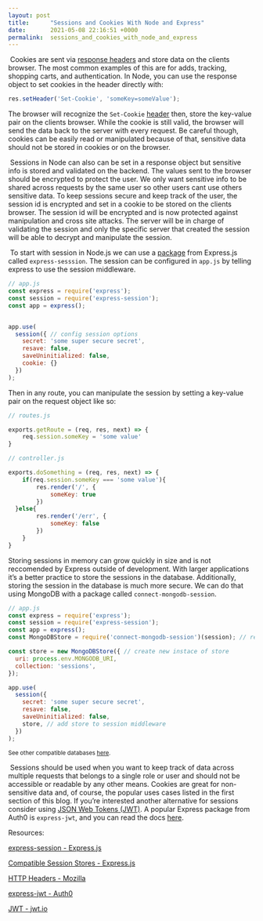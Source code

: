 ```yaml
---
layout: post
title:      "Sessions and Cookies With Node and Express"
date:       2021-05-08 22:16:51 +0000
permalink:  sessions_and_cookies_with_node_and_express
---
```





​	Cookies are sent via [response headers](https://developer.mozilla.org/en-US/docs/Web/HTTP/Headers) and store data on the clients browser. The most common examples of this are for adds, tracking, shopping carts, and authentication. In Node, you can use the response object to set cookies in the header directly with:

```js
res.setHeader('Set-Cookie', 'someKey=someValue');
```

The browser will recognize the `Set-Cookie` [header](https://developer.mozilla.org/en-US/docs/Web/HTTP/Headers#cookies) then, store the key-value pair on the clients browser. While the cookie is still valid, the browser will send the data back to the server with every request. Be careful though, cookies can be easily read or manipulated because of that, sensitive data should not be stored in cookies or on the browser.

​	Sessions in Node can also can be set in a response object but sensitive info is stored and validated on the backend. The values sent to the browser should be encrypted to protect the user. We only want sensitive info to be shared across requests by the same user so other users cant use others sensitive data. To keep sessions secure and keep track of the user, the session id is encrypted and set in a cookie to be stored on the clients browser. The session id will be encrypted and is now protected against manipulation and cross site attacks. The server will be in charge of validating the session and only the specific server that created the session will be able to decrypt and manipulate the session.

​	To start with session in Node.js we can use a [package](https://expressjs.com/en/resources/middleware/session.html#compatible-session-stores) from Express.js called `express-sesssion`. The session can be configured in `app.js` by telling express to use the session middleware. 

```js
// app.js
const express = require('express');
const session = require('express-session');
const app = express();


app.use(
  session({ // config session options
    secret: 'some super secure secret',
    resave: false,
    saveUninitialized: false,
    cookie: {}
  })
);
```

Then in any route, you can manipulate the session by setting a key-value pair on the request object like so:

```js
// routes.js

exports.getRoute = (req, res, next) => {
	req.session.someKey = 'some value'
}

// controller.js

exports.doSomething = (req, res, next) => {
	if(req.session.someKey === 'some value'){
		res.render('/', {
			someKey: true
		})
  }else{
		res.render('/err', {
			someKey: false
		})
	}
}
```

Storing sessions in memory can grow quickly in size and is not reccomended by Express outside of development. With larger applications it’s a better practice to store the sessions in the database. Additionally, storing the session in the database is much more secure. We can do that using MongoDB with a package called `connect-mongodb-session`.

```js
// app.js
const express = require('express');
const session = require('express-session');
const app = express();
const MongoDBStore = require('connect-mongodb-session')(session); // require and construct with 'express-session'

const store = new MongoDBStore({ // create new instace of store
  uri: process.env.MONGODB_URI,
  collection: 'sessions',
});

app.use(
  session({
    secret: 'some super secure secret',
    resave: false,
    saveUninitialized: false,
    store, // add store to session middleware
  })
);
```

<sub>See other compatible databases [here](https://expressjs.com/en/resources/middleware/session.html#compatible-session-stores).</sub>


​	Sessions should be used when you want to keep track of data across multiple requests that belongs to a single role or user and should not be accessible or readable by any other means. Cookies are great for non-sensitive data and, of course, the popular uses cases listed in the first section of this blog. If you’re interested another alternative for sessions consider using [JSON Web Tokens (JWT)](https://jwt.io/introduction). A popular Express package from Auth0 is `express-jwt`, and you can read the docs [here](https://github.com/auth0/express-jwt#readme).



Resources:

[express-session - Express.js](https://expressjs.com/en/resources/middleware/session.html)

[Compatible Session Stores - Express.js](https://expressjs.com/en/resources/middleware/session.html#compatible-session-stores)

[HTTP Headers - Mozilla](https://developer.mozilla.org/en-US/docs/Web/HTTP/Headers)

[express-jwt - Auth0](https://github.com/auth0/express-jwt#readme)

[JWT - jwt.io](https://jwt.io/introduction)


